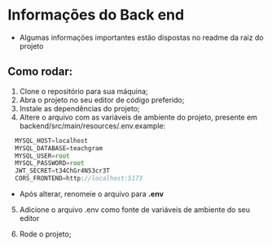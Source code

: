 # Informações do Back end 

* Algumas informações importantes estão dispostas no readme da raiz do projeto

## Como rodar:

1. Clone o repositório para sua máquina;
2. Abra o projeto no seu editor de código preferido;
3. Instale as dependências do projeto;
4. Altere o arquivo com as variáveis de ambiente do projeto, presente em backend/src/main/resources/.env.example:

```javascript
  MYSQL_HOST=localhost
  MYSQL_DATABASE=teachgram
  MYSQL_USER=root
  MYSQL_PASSWORD=root
  JWT_SECRET=t34ChGr4N53cr3T
  CORS_FRONTEND=http://localhost:5173
```

- Após alterar, renomeie o arquivo para **.env**

5. Adicione o arquivo .env como fonte de variáveis de ambiente do seu editor
   
6. Rode o projeto;
